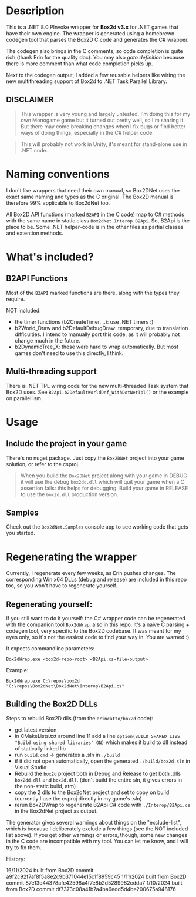 # Description

This is a .NET 8.0 PInvoke wrapper for **Box2d v3.x** for .NET games that have their own engine. The wrapper is generated using a homebrewn codegen tool that parses the Box2D C code and generates the C# wrapper.

The codegen also brings in the C comments, so code completion is quite rich (thank Erin for the quality doc). You may also *goto definition* because there is more comment than what code completion picks up.

Next to the codegen output, I added a few reusable helpers like wiring the new multithreading support of Box2d to .NET Task Parallel Library.

## DISCLAIMER

> This wrapper is very young and largely untested. I'm doing this for my own Monogame game but it turned out pretty well, so I'm sharing it. But there may come breaking changes when i fix bugs or find better ways of doing things, especially in the C# helper code.

> This will probably not work in Unity, it's meant for stand-alone use in .NET code.

# Naming conventions

I don't like wrappers that need their own manual, so Box2DNet uses the exact same naming and types as the C original. The Box2D manual is therefore 99% applicable to Box2dNet too. 

All Box2D API functions (marked ```B2API``` in the C code) map to C# methods with the same name in static class ```Box2dNet.Interop.B2Api```. So, B2Api is the place to be. 
Some .NET helper-code is in the other files as partial classes and extention methods.

# What's included?

## B2API Functions

Most of the ```B2API``` marked functions are there, along with the types they require. 

NOT included:

* the timer functions (b2CreateTimer, ..): use .NET timers :)
* b2World_Draw and b2DefaultDebugDraw: temporary, due to translation difficulties. I intend to manually port this code, as it will probably not change much in the future.
* b2DynamicTree_X: these were hard to wrap automatically. But most games don't need to use this directly, I think.

## Multi-threading support

There is .NET TPL wiring code for the new multi-threaded Task system that Box2D uses. See ```B2Api.b2DefaultWorldDef_WithDotNetTpl()``` or the example on parallellism.

# Usage

## Include the project in your game

There's no nuget package. Just copy the ```Box2DNet``` project into your game solution, or refer to the csproj.

> When you build the ```Box2DNet``` project along with your game in DEBUG it will use the debug ```box2dd.dll``` which will quit your game when a C assertion fails: this helps for debugging. Build your game in RELEASE to use the ```box2d.dll``` production version.

## Samples

Check out the ```Box2dNet.Samples``` console app to see working code that gets you started.

# Regenerating the wrapper

Currently, I regenerate every few weeks, as Erin pushes changes. The corresponding Win x64 DLLs (debug and release) are included in this repo too, so you won't have to regenerate yourself. 

## Regenerating yourself:

If you still want to do it yourself: the C# wrapper code can be regenerated with the companion tool ```Box2dWrap```, also in this repo. 
It's a naive C parsing + codegen tool, very specific to the Box2D codebase. It was meant for my eyes only, so it's not the easiest code to find your way in. You are warned :)

It expects commandline parameters: 

```Box2dWrap.exe <box2d-repo-root> <B2Api.cs-file-output>``` 

Example:

```Box2dWrap.exe C:\repos\box2d "C:\repos\Box2dNet\Box2dNet\Interop\B2Api.cs"```

## Building the Box2D DLLs

Steps to rebuild Box2D dlls (from the ```erincatto/box2d``` code):

* get latest version
* in CMakeLists.txt around line 11 add a line ```option(BUILD_SHARED_LIBS "Build using shared libraries" ON)``` which makes it build to dll instead of statically linked lib
* run ```build.cmd``` -> generates a .sln in ```./build```
* if it did not open automatically, open the generated ```./build/box2d.sln``` in Visual Studio
* Rebuild the ```box2d``` project both in Debug and Release to get both .dlls ```box2dd.dll``` and ```box2d.dll```. (don't build the entire sln, it gives errors in the non-static build, atm)
* copy the 2 dlls to the Box2dNet project and set to copy on build (currently I use the csproj directly in my game's .sln)
* rerun Box2DWrap to regenerate B2Api C# code with ```./Interop/B2Api.cs``` in the Box2dNet project as output.

The generator gives several  warnings about things on the "exclude-list", which is because I deliberately exclude a few things (see the NOT included list above). 
If you get other warnings or errors, though, some new changes in the C code are incompatible with my tool. You can let me know, and I will try to fix them.

History:

16/11/2024 built from Box2D commit a9f2c92f7af8f5a8e2c9b371044e15c1f8959c45
1/11/2024 built from Box2D commit 87e13e44378afc42598a4f7e8b2d5289982cdda7
1/10/2024 built from Box2D commit df7373c08a41b7a4ba6edd5d4be200675a948176
